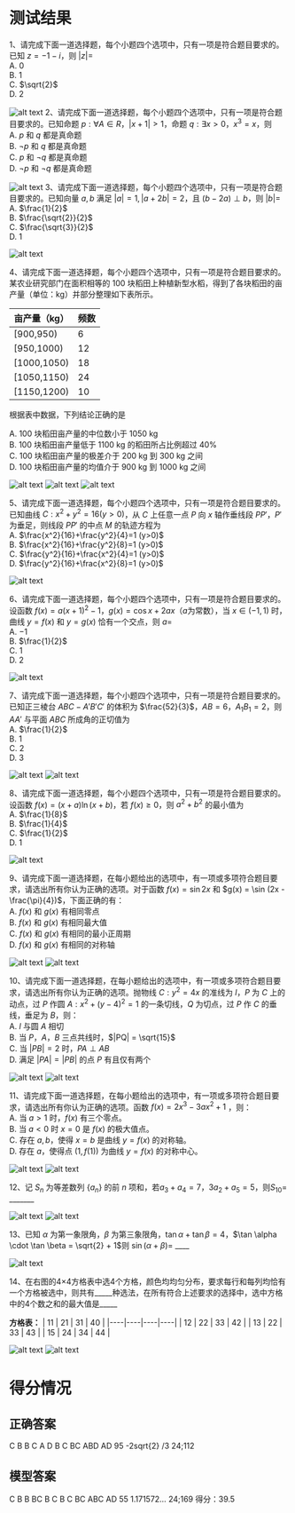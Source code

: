 # 测试结果
1、请完成下面一道选择题，每个小题四个选项中，只有一项是符合题目要求的。已知 $z = -1 - i$，则 $|z|=$  
A. 0  
B. 1  
C. $\sqrt{2}$  
D. 2

![alt text](文心一言工具版-1.1-新2-latex.png)
2、请完成下面一道选择题，每个小题四个选项中，只有一项是符合题目要求的。已知命题 $p: \forall A \in R，|x+1|>1$，命题 $q: \exists x>0，x^3=x$，则  
A. $p$ 和 $q$ 都是真命题  
B. $\neg p$ 和 $q$ 都是真命题  
C. $p$ 和 $\neg q$ 都是真命题  
D. $\neg p$ 和 $\neg q$ 都是真命题

![alt text](文心一言工具版-2.1-新2-latex.png)
3、请完成下面一道选择题，每个小题四个选项中，只有一项是符合题目要求的。已知向量 $a,b$ 满足 $|a|=1,|a+2b|=2$，且 $(b-2a) \perp b$，则 $|b|=$  
A. $\frac{1}{2}$  
B. $\frac{\sqrt{2}}{2}$  
C. $\frac{\sqrt{3}}{2}$  
D. 1

![alt text](文心一言工具版-3.1-新2-latex.png)

4、请完成下面一道选择题，每个小题四个选项中，只有一项是符合题目要求的。某农业研究部门在面积相等的 100 块稻田上种植新型水稻，得到了各块稻田的亩产量（单位：kg）并部分整理如下表所示。

| 亩产量（kg） | 频数 |
| ------------ | ---- |
| [900,950)    | 6    |
| [950,1000)   | 12   |
| [1000,1050)  | 18   |
| [1050,1150)  | 24   |
| [1150,1200)  | 10   |

根据表中数据，下列结论正确的是  

A. 100 块稻田亩产量的中位数小于 1050 kg  
B. 100 块稻田亩产量低于 1100 kg 的稻田所占比例超过 40%  
C. 100 块稻田亩产量的极差介于 200 kg 到 300 kg 之间  
D. 100 块稻田亩产量的均值介于 900 kg 到 1000 kg 之间

![alt text](文心一言工具版-4.1-新2-latex.png)
![alt text](文心一言工具版-4.2-新2-latex.png)
![alt text](文心一言工具版-4.3-新2-latex.png)

5、请完成下面一道选择题，每个小题四个选项中，只有一项是符合题目要求的。已知曲线 $C: x^2+y^2=16 (y>0)$，从 $C$ 上任意一点 $P$ 向 $x$ 轴作垂线段 $PP'$，$P'$ 为垂足，则线段 $PP'$ 的中点 $M$ 的轨迹方程为  
A. $\frac{x^2}{16}+\frac{y^2}{4}=1 (y>0)$  
B. $\frac{x^2}{16}+\frac{y^2}{8}=1 (y>0)$  
C. $\frac{y^2}{16}+\frac{x^2}{4}=1 (y>0)$  
D. $\frac{y^2}{16}+\frac{x^2}{8}=1 (y>0)$

![alt text](文心一言工具版-5.1-新2-latex.png)

6、请完成下面一道选择题，每个小题四个选项中，只有一项是符合题目要求的。设函数 $f(x) = a(x+1)^2 - 1$，$g(x) = \cos x + 2ax$（$a$为常数），当 $x \in (-1, 1)$ 时，曲线 $y = f(x)$ 和 $y = g(x)$ 恰有一个交点，则 $a =$  
A. $-1$  
B. $\frac{1}{2}$  
C. 1  
D. 2

![alt text](文心一言工具版-6.1-新2-latex.png)

7、请完成下面一道选择题，每个小题四个选项中，只有一项是符合题目要求的。已知正三棱台 $ABC - A'B'C'$ 的体积为 $\frac{52}{3}$，$AB = 6$，$A_1B_1 = 2$，则 $AA'$ 与平面 $ABC$ 所成角的正切值为  
A. $\frac{1}{2}$  
B. 1  
C. 2  
D. 3

![alt text](文心一言工具版-7.1-新2-latex.png)
![alt text](文心一言工具版-7.2-新2-latex.png)

8、请完成下面一道选择题，每个小题四个选项中，只有一项是符合题目要求的。设函数 $f(x) = (x + a) \ln (x + b)$，若 $f(x) \geq 0$，则 $a^2 + b^2$ 的最小值为  
A. $\frac{1}{8}$  
B. $\frac{1}{4}$  
C. $\frac{1}{2}$  
D. 1

![alt text](文心一言工具版-8.1-新2-latex.png)

9、请完成下面一道选择题，在每小题给出的选项中，有一项或多项符合题目要求，请选出所有你认为正确的选项。对于函数 $f(x) = \sin 2x$ 和 $g(x) = \sin (2x - \frac{\pi}{4})$，下面正确的有：  
A. $f(x)$ 和 $g(x)$ 有相同零点  
B. $f(x)$ 和 $g(x)$ 有相同最大值  
C. $f(x)$ 和 $g(x)$ 有相同的最小正周期  
D. $f(x)$ 和 $g(x)$ 有相同的对称轴

![alt text](文心一言工具版-9.1-新2-latex.png)
![alt text](文心一言工具版-9.2-新2-latex.png)

10、请完成下面一道选择题，在每小题给出的选项中，有一项或多项符合题目要求，请选出所有你认为正确的选项。抛物线 $C: y^2 = 4x$ 的准线为 $l$，$P$ 为 $C$ 上的动点，过 $P$ 作圆 $A: x^2 + (y - 4)^2 = 1$ 的一条切线，$Q$ 为切点，过 $P$ 作 $C$ 的垂线，垂足为 $B$，则：  
A. $l$ 与圆 $A$ 相切  
B. 当 $P$，$A$，$B$ 三点共线时，$|PQ| = \sqrt{15}$  
C. 当 $|PB| = 2$ 时，$PA \perp AB$  
D. 满足 $|PA| = |PB|$ 的点 $P$ 有且仅有两个

![alt text](文心一言工具版-10.1-新2-latex.png)
![alt text](文心一言工具版-10.2-新2-latex.png)

11、请完成下面一道选择题，在每小题给出的选项中，有一项或多项符合题目要求，请选出所有你认为正确的选项。函数 $f(x) = 2x^3 - 3ax^2 + 1$ ，则：  
A. 当 $a > 1$ 时，$f(x)$ 有三个零点。  
B. 当 $a < 0$ 时 $x = 0$ 是 $f(x)$ 的极大值点。  
C. 存在 $a, b$，使得 $x = b$ 是曲线 $y = f(x)$ 的对称轴。  
D. 存在 $a$，使得点 $(1, f(1))$ 为曲线 $y = f(x)$ 的对称中心。

![alt text](文心一言工具版-11.1-新2-latex.png)
![alt text](文心一言工具版-11.2-新2-latex.png)

12、记 $S_n$ 为等差数列 $\{a_n\}$ 的前 $n$ 项和，若$a_3 + a_4 = 7$，$3a_2 + a_5 = 5$，则$S_{10} =$ _______

![alt text](文心一言工具版-12.1-新2-latex.png)
![alt text](文心一言工具版-12.2-新2-latex.png)

13、已知 $\alpha$ 为第一象限角，$\beta$ 为第三象限角，$\tan \alpha + \tan \beta = 4$，$\tan \alpha \cdot \tan \beta = \sqrt{2} + 1$则 $\sin(\alpha + \beta) =$ ____

![alt text](文心一言工具版-13.1-新2-latex.png)

14、在右图的4×4方格表中选4个方格，颜色均均匀分布，要求每行和每列均恰有一个方格被选中，则共有_____种选法，在所有符合上述要求的选择中，选中方格中的4个数之和的最大值是_____

**方格表：**
| 11 | 21 | 31 | 40 |
|----|----|----|----|
| 12 | 22 | 33 | 42 |
| 13 | 22 | 33 | 43 |
| 15 | 24 | 34 | 44 |

![alt text](文心一言工具版-14.1-新2-latex.png)
![alt text](文心一言工具版-14.2-新2-latex.png)
# 得分情况
## 正确答案
C B B C A D B C BC ABD AD 95 -2sqrt{2} /3 24;112
## 模型答案
C B B BC B C B C BC ABC AD 55 1.171572…  24;169
得分：39.5

